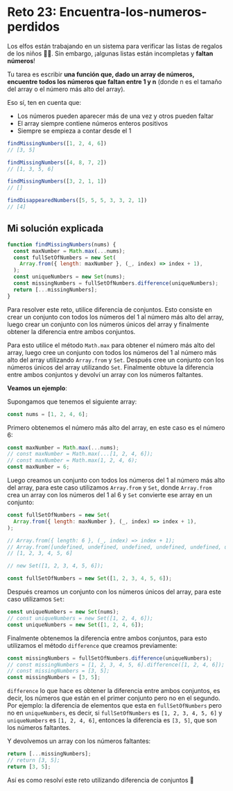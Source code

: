 # Reto 23: Encuentra-los-numeros-perdidos

Los elfos están trabajando en un sistema para verificar las listas de regalos de los niños 👧👦. Sin embargo, ¡algunas listas están incompletas y **faltan números**!

Tu tarea es escribir **una función que, dado un array de números, encuentre todos los números que faltan entre 1 y n** (donde n es el tamaño del array o el número más alto del array).

Eso sí, ten en cuenta que:

- Los números pueden aparecer más de una vez y otros pueden faltar
- El array siempre contiene números enteros positivos
- Siempre se empieza a contar desde el 1

```js
findMissingNumbers([1, 2, 4, 6])
// [3, 5]

findMissingNumbers([4, 8, 7, 2])
// [1, 3, 5, 6]

findMissingNumbers([3, 2, 1, 1])
// []

findDisappearedNumbers([5, 5, 5, 3, 3, 2, 1])
// [4]
```

## Mi solución explicada

```js
function findMissingNumbers(nums) {
  const maxNumber = Math.max(...nums);
  const fullSetOfNumbers = new Set(
    Array.from({ length: maxNumber }, (_, index) => index + 1),
  );
  const uniqueNumbers = new Set(nums);
  const missingNumbers = fullSetOfNumbers.difference(uniqueNumbers);
  return [...missingNumbers];
}
```

Para resolver este reto, utilice diferencia de conjuntos. Esto consiste en crear un conjunto con todos los números del 1 al número más alto del array, luego crear un conjunto con los números únicos del array y finalmente obtener la diferencia entre ambos conjuntos.

Para esto utilice el método `Math.max` para obtener el número más alto del array, luego cree un conjunto con todos los números del 1 al número más alto del array utilizando `Array.from` y `Set`. Después cree un conjunto con los números únicos del array utilizando `Set`. Finalmente obtuve la diferencia entre ambos conjuntos y devolví un array con los números faltantes.

**Veamos un ejemplo**:

Supongamos que tenemos el siguiente array:

```js
const nums = [1, 2, 4, 6];
```

Primero obtenemos el número más alto del array, en este caso es el número 6:

```js
const maxNumber = Math.max(...nums);
// const maxNumber = Math.max(...[1, 2, 4, 6]);
// const maxNumber = Math.max(1, 2, 4, 6);
const maxNumber = 6;
```

Luego creamos un conjunto con todos los números del 1 al número más alto del array, para este caso utilizamos `Array.from` y `Set`, donde `Array.from` crea un array con los números del 1 al 6 y `Set` convierte ese array en un conjunto:

```js
const fullSetOfNumbers = new Set(
  Array.from({ length: maxNumber }, (_, index) => index + 1),
);

// Array.from({ length: 6 }, (_, index) => index + 1);
// Array.from([undefined, undefined, undefined, undefined, undefined, undefined], (_, index) => index + 1);
// [1, 2, 3, 4, 5, 6]

// new Set([1, 2, 3, 4, 5, 6]);

const fullSetOfNumbers = new Set([1, 2, 3, 4, 5, 6]);
```

Después creamos un conjunto con los números únicos del array, para este caso utilizamos `Set`:

```js
const uniqueNumbers = new Set(nums);
// const uniqueNumbers = new Set([1, 2, 4, 6]);
const uniqueNumbers = new Set([1, 2, 4, 6]);
```

Finalmente obtenemos la diferencia entre ambos conjuntos, para esto utilizamos el método `difference` que creamos previamente:

```js
const missingNumbers = fullSetOfNumbers.difference(uniqueNumbers);
// const missingNumbers = [1, 2, 3, 4, 5, 6].difference([1, 2, 4, 6]);
// const missingNumbers = [3, 5];
const missingNumbers = [3, 5];
```

`difference` lo que hace es obtener la diferencia entre ambos conjuntos, es decir, los números que están en el primer conjunto pero no en el segundo. Por ejemplo: la diferencia de elementos que esta en `fullSetOfNumbers` pero no en `uniqueNumbers`, es decir, si `fullSetOfNumbers` es `[1, 2, 3, 4, 5, 6]` y `uniqueNumbers` es `[1, 2, 4, 6]`, entonces la diferencia es `[3, 5]`, que son los números faltantes.

Y devolvemos un array con los números faltantes:

```js
return [...missingNumbers];
// return [3, 5];
return [3, 5];
```

Así es como resolví este reto utilizando diferencia de conjuntos 🎉
